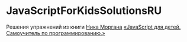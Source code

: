 # JavaScriptForKidsSolutionsRU
Решения упражнений из книги [Ника Моргана](https://github.com/skilldrick) [«JavaScript для детей. Самоучитель по программированию.»](https://www.mann-ivanov-ferber.ru/books/javascript-dlya-detej/)
